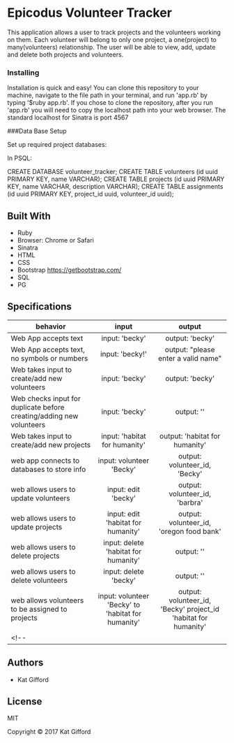 # Epicodus Volunteer Tracker

This application allows a user to track projects and the volunteers working on them. Each volunteer will belong to only one project, a one(project) to many(volunteers) relationship. The user will be able to view, add, update and delete both projects and volunteers.

### Installing

Installation is quick and easy! You can clone this repository to your machine, navigate to the file path in your terminal, and run 'app.rb' by typing '$ruby app.rb'. If you chose to clone the repository, after you run 'app.rb' you will need to copy the localhost path into your web browser. The standard localhost for Sinatra is port 4567

###Data Base Setup

Set up required project databases:

In PSQL:

CREATE DATABASE volunteer_tracker;
CREATE TABLE volunteers (id uuid PRIMARY KEY, name VARCHAR);
CREATE TABLE projects (id uuid PRIMARY KEY, name VARCHAR, description VARCHAR);
CREATE TABLE assignments (id uuid PRIMARY KEY, project_id uuid, volunteer_id uuid);

## Built With

* Ruby
* Browser: Chrome or Safari
* Sinatra
* HTML
* CSS
* Bootstrap https://getbootstrap.com/
* SQL
* PG

## Specifications

| behavior |  input   |  output  |
|----------|:--------:|:--------:|
| Web App accepts text | input: 'becky'  | output: 'becky'  |
| Web App accepts text, no symbols or numbers | input: 'becky!'  | output: "please enter a valid name"  |
| Web takes input to create/add new volunteers | input: 'becky'  | output: 'becky'  |
| Web checks input for duplicate before creating/adding new volunteers | input: 'becky'  | output: ''  |
| Web takes input to create/add new projects | input: 'habitat for humanity'  | output: 'habitat for humanity' |
| web app connects to databases to store info | input: volunteer 'Becky'  | output: volunteer_id, 'Becky' |
| web allows users to update volunteers | input: edit 'becky' | output: volunteer_id, 'barbra' |
| web allows users to update projects | input: edit 'habitat for humanity' | output: volunteer_id, 'oregon food bank' |
| web allows users to delete projects | input: delete 'habitat for humanity' | output: ''|
| web allows users to delete volunteers | input: delete 'becky' | output: '' |
| web allows volunteers to be assigned to projects | input: volunteer 'Becky' to 'habitat for humanity'  | output: volunteer_id, 'Becky' project_id 'habitat for humanity' |
<!-- |  |  |  | -->

## Authors

* Kat Gifford

## License

MIT

Copyright © 2017 Kat Gifford
